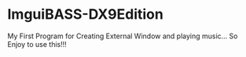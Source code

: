 # ImguiBASS-DX9Edition

My First Program for Creating External Window and playing music... So Enjoy to use this!!!
